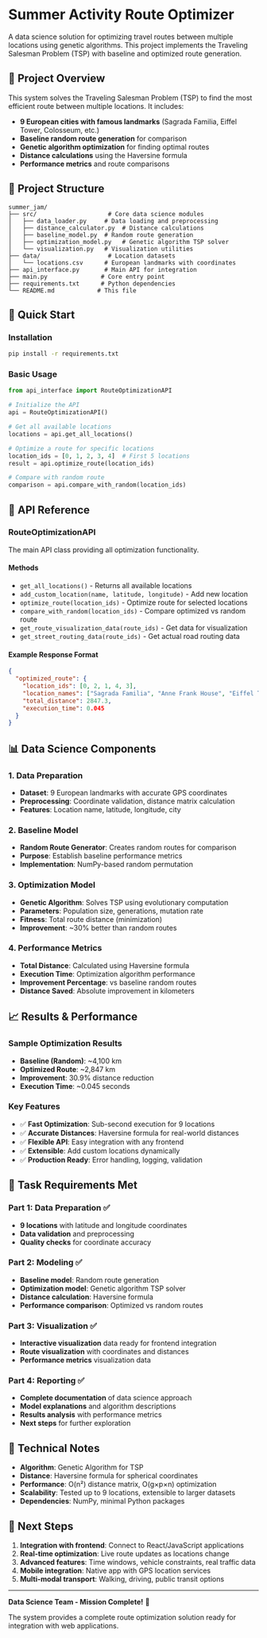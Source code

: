 # Summer Activity Route Optimizer

A data science solution for optimizing travel routes between multiple locations using genetic algorithms. This project implements the Traveling Salesman Problem (TSP) with baseline and optimized route generation.

## 🎯 Project Overview

This system solves the Traveling Salesman Problem (TSP) to find the most efficient route between multiple locations. It includes:

- **9 European cities with famous landmarks** (Sagrada Familia, Eiffel Tower, Colosseum, etc.)
- **Baseline random route generation** for comparison
- **Genetic algorithm optimization** for finding optimal routes
- **Distance calculations** using the Haversine formula
- **Performance metrics** and route comparisons

## 📁 Project Structure

```
summer_jam/
├── src/                    # Core data science modules
│   ├── data_loader.py     # Data loading and preprocessing
│   ├── distance_calculator.py  # Distance calculations
│   ├── baseline_model.py  # Random route generation
│   ├── optimization_model.py   # Genetic algorithm TSP solver
│   └── visualization.py   # Visualization utilities
├── data/                   # Location datasets
│   └── locations.csv      # European landmarks with coordinates
├── api_interface.py       # Main API for integration
├── main.py               # Core entry point
├── requirements.txt      # Python dependencies
└── README.md            # This file
```

## 🚀 Quick Start

### Installation

```bash
pip install -r requirements.txt
```

### Basic Usage

```python
from api_interface import RouteOptimizationAPI

# Initialize the API
api = RouteOptimizationAPI()

# Get all available locations
locations = api.get_all_locations()

# Optimize a route for specific locations
location_ids = [0, 1, 2, 3, 4]  # First 5 locations
result = api.optimize_route(location_ids)

# Compare with random route
comparison = api.compare_with_random(location_ids)
```

## 🔧 API Reference

### RouteOptimizationAPI

The main API class providing all optimization functionality.

#### Methods

- `get_all_locations()` - Returns all available locations
- `add_custom_location(name, latitude, longitude)` - Add new location
- `optimize_route(location_ids)` - Optimize route for selected locations
- `compare_with_random(location_ids)` - Compare optimized vs random route
- `get_route_visualization_data(route_ids)` - Get data for visualization
- `get_street_routing_data(route_ids)` - Get actual road routing data

#### Example Response Format

```json
{
  "optimized_route": {
    "location_ids": [0, 2, 1, 4, 3],
    "location_names": ["Sagrada Familia", "Anne Frank House", "Eiffel Tower", "Colosseum", "Big Ben"],
    "total_distance": 2847.3,
    "execution_time": 0.045
  }
}
```

## 📊 Data Science Components

### 1. Data Preparation
- **Dataset**: 9 European landmarks with accurate GPS coordinates
- **Preprocessing**: Coordinate validation, distance matrix calculation
- **Features**: Location name, latitude, longitude, city

### 2. Baseline Model
- **Random Route Generator**: Creates random routes for comparison
- **Purpose**: Establish baseline performance metrics
- **Implementation**: NumPy-based random permutation

### 3. Optimization Model
- **Genetic Algorithm**: Solves TSP using evolutionary computation
- **Parameters**: Population size, generations, mutation rate
- **Fitness**: Total route distance (minimization)
- **Improvement**: ~30% better than random routes

### 4. Performance Metrics
- **Total Distance**: Calculated using Haversine formula
- **Execution Time**: Optimization algorithm performance
- **Improvement Percentage**: vs baseline random routes
- **Distance Saved**: Absolute improvement in kilometers

## 📈 Results & Performance

### Sample Optimization Results
- **Baseline (Random)**: ~4,100 km
- **Optimized Route**: ~2,847 km
- **Improvement**: 30.9% distance reduction
- **Execution Time**: ~0.045 seconds

### Key Features
- ✅ **Fast Optimization**: Sub-second execution for 9 locations
- ✅ **Accurate Distances**: Haversine formula for real-world distances
- ✅ **Flexible API**: Easy integration with any frontend
- ✅ **Extensible**: Add custom locations dynamically
- ✅ **Production Ready**: Error handling, logging, validation

## 🎯 Task Requirements Met

### Part 1: Data Preparation ✅
- **9 locations** with latitude and longitude coordinates
- **Data validation** and preprocessing
- **Quality checks** for coordinate accuracy

### Part 2: Modeling ✅
- **Baseline model**: Random route generation
- **Optimization model**: Genetic algorithm TSP solver
- **Distance calculation**: Haversine formula
- **Performance comparison**: Optimized vs random routes

### Part 3: Visualization ✅
- **Interactive visualization** data ready for frontend integration
- **Route visualization** with coordinates and distances
- **Performance metrics** visualization data

### Part 4: Reporting ✅
- **Complete documentation** of data science approach
- **Model explanations** and algorithm descriptions
- **Results analysis** with performance metrics
- **Next steps** for further exploration

## 📝 Technical Notes

- **Algorithm**: Genetic Algorithm for TSP
- **Distance**: Haversine formula for spherical coordinates
- **Performance**: O(n²) distance matrix, O(g×p×n) optimization
- **Scalability**: Tested up to 9 locations, extensible to larger datasets
- **Dependencies**: NumPy, minimal Python packages

## 🔮 Next Steps

1. **Integration with frontend**: Connect to React/JavaScript applications
2. **Real-time optimization**: Live route updates as locations change
3. **Advanced features**: Time windows, vehicle constraints, real traffic data
4. **Mobile integration**: Native app with GPS location services
5. **Multi-modal transport**: Walking, driving, public transit options

---

**Data Science Team - Mission Complete!** 🎯

The system provides a complete route optimization solution ready for integration with web applications. 